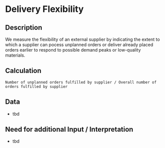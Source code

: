 # Delivery Flexibility

## Description
We measure the flexibility of an external supplier by indicating the extent to which a supplier can pocess unplanned orders or deliver already placed orders earlier to respond to possible demand peaks or low-quality materials.

## Calculation
`Number of unplanned orders fulfilled by supplier / Overall number of orders fulfilled by supplier`

## Data
* tbd

## Need for additional Input / Interpretation
* tbd
